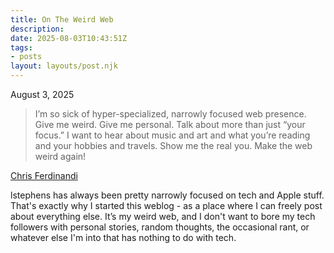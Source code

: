 ```yaml
---
title: On The Weird Web
description:
date: 2025-08-03T10:43:51Z
tags:
- posts
layout: layouts/post.njk
---
```


August 3, 2025

> I’m so sick of hyper-specialized, narrowly focused web presence. Give me weird. Give me personal. Talk about more than just “your focus.” I want to hear about music and art and what you’re reading and your hobbies and travels. Show me the real you. Make the web weird again!

[Chris Ferdinandi](https://gomakethings.com/the-weird-web/)

lstephens has always been pretty narrowly focused on tech and Apple stuff. That's exactly why I started this weblog - as a place where I can freely post about everything else. It’s my weird web, and I don't want to bore my tech followers with personal stories, random thoughts, the occasional rant, or whatever else I'm into that has nothing to do with tech. 